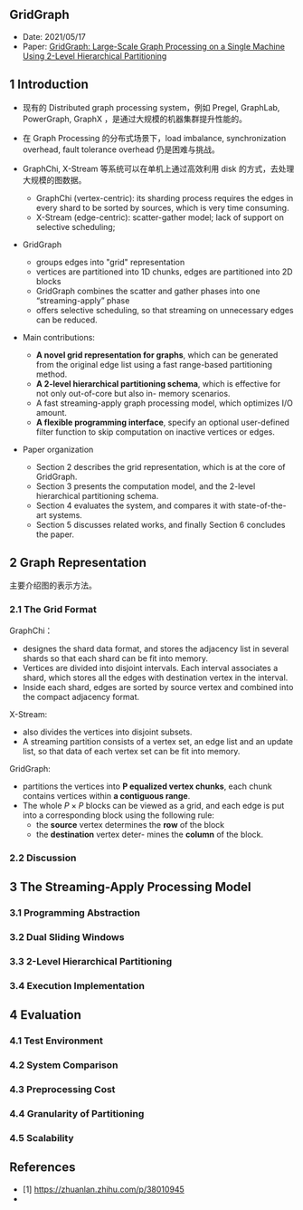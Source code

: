 ## GridGraph

- Date: 2021/05/17
- Paper: [GridGraph: Large-Scale Graph Processing on a Single Machine Using 2-Level Hierarchical Partitioning](https://www.usenix.org/conference/atc15/technical-session/presentation/zhu)



## 1 Introduction

- 现有的 Distributed graph processing system，例如 Pregel, GraphLab, PowerGraph, GraphX ，是通过大规模的机器集群提升性能的。
- 在 Graph Processing 的分布式场景下，load imbalance, synchronization overhead, fault tolerance overhead 仍是困难与挑战。
- GraphChi, X-Stream 等系统可以在单机上通过高效利用 disk 的方式，去处理大规模的图数据。
  - GraphChi (vertex-centric): its sharding process requires the edges in every shard to be sorted by sources, which is very time consuming.
  - X-Stream (edge-centric): scatter-gather model; lack of support on selective scheduling;
- GridGraph
  - groups edges into "grid" representation
  - vertices are partitioned into 1D chunks, edges are partitioned into 2D blocks
  - GridGraph combines the scatter and gather phases into one “streaming-apply” phase
  - offers selective scheduling, so that streaming on unnecessary edges can be reduced.

- Main contributions:
  - **A novel grid representation for graphs**, which can be generated from the original edge list using a fast range-based partitioning method.
  - **A 2-level hierarchical partitioning schema**, which is effective for not only out-of-core but also in- memory scenarios.
  - A fast streaming-apply graph processing model, which optimizes I/O amount.
  - **A flexible programming interface**, specify an optional user-defined filter function to skip computation on inactive vertices or edges.
- Paper organization
  - Section 2 describes the grid representation, which is at the core of GridGraph. 
  - Section 3 presents the computation model, and the 2-level hierarchical partitioning schema. 
  - Section 4 evaluates the system, and compares it with state-of-the-art systems. 
  - Section 5 discusses related works, and finally Section 6 concludes the paper.



## 2 Graph Representation

主要介绍图的表示方法。

### 2.1 The Grid Format

GraphChi：

- designes the shard data format, and stores the adjacency list in several shards so that each shard can be fit into memory.
- Vertices are divided into disjoint intervals. Each interval associates a shard, which stores all the edges with destination vertex in the interval.
- Inside each shard, edges are sorted by source vertex and combined into the compact adjacency format.

X-Stream:

- also divides the vertices into disjoint subsets.
- A streaming partition consists of a vertex set, an edge list and an update list, so that data of each vertex set can be fit into memory.

GridGraph:

- partitions the vertices into **P equalized vertex chunks**, each chunk contains vertices within **a contiguous range**.
- The whole $P \times P$ blocks can be viewed as a grid, and each edge is put into a corresponding block using the following rule:
  - the **source** vertex determines the **row** of the block
  - the **destination** vertex deter- mines the **column** of the block.





### 2.2 Discussion



## 3 The Streaming-Apply Processing Model

### 3.1 Programming Abstraction



### 3.2 Dual Sliding Windows

### 3.3 2-Level Hierarchical Partitioning

### 3.4 Execution Implementation



## 4 Evaluation

### 4.1 Test Environment

### 4.2 System Comparison

### 4.3 Preprocessing Cost

### 4.4 Granularity of Partitioning

### 4.5 Scalability





## References

- [1] https://zhuanlan.zhihu.com/p/38010945
- 